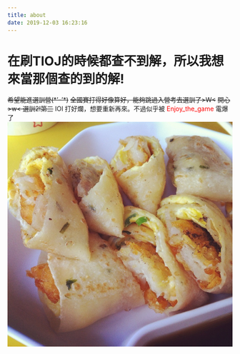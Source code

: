 ```yaml
---
title: about
date: 2019-12-03 16:23:16
---
```

# 在刷TIOJ的時候都查不到解，所以我想來當那個查的到的解!
~~希望能進選訓營(\*’ｰ’\*)~~
~~全國賽打得好像算好，能夠跳過入營考去選訓了>W<~~
~~開心>w< 選訓2!第三~~
IOI 打好爛，想要重新再來。不過似乎被 <span style="color: red">Enjoy_the_game</span> 電爆了
![404 QQ](omelet.jpg)
